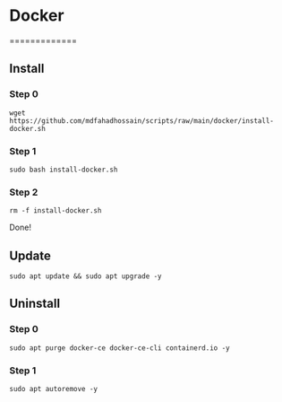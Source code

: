 # Docker

=============

## Install

### Step 0

```
wget https://github.com/mdfahadhossain/scripts/raw/main/docker/install-docker.sh
```

### Step 1

```
sudo bash install-docker.sh
```

### Step 2

```
rm -f install-docker.sh
```

Done!

## Update

```
sudo apt update && sudo apt upgrade -y
```

## Uninstall

### Step 0

```
sudo apt purge docker-ce docker-ce-cli containerd.io -y
```

### Step 1

```
sudo apt autoremove -y
```
